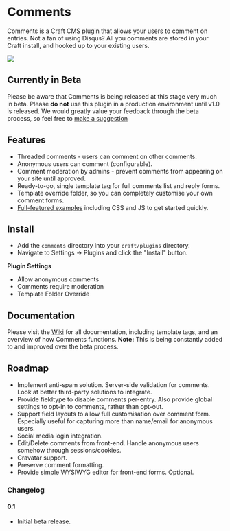 # Comments

Comments is a Craft CMS plugin that allows your users to comment on entries. Not a fan of using Disqus? All you comments are stored in your Craft install, and hooked up to your existing users.

<img src="https://raw.githubusercontent.com/engram-design/Comments/master/screenshots/main.png" />


## Currently in Beta

Please be aware that Comments is being released at this stage very much in beta. Please **do not** use this plugin in a production environment until v1.0 is released. We would greatly value your feedback through the beta process, so feel free to [make a suggestion](https://github.com/engram-design/Comments/issues)


## Features

- Threaded comments - users can comment on other comments.
- Anonymous users can comment (configurable).
- Comment moderation by admins - prevent comments from appearing on your site until approved.
- Ready-to-go, single template tag for full comments list and reply forms.
- Template override folder, so you can completely customise your own comment forms.
- [Full-featured examples](https://github.com/engram-design/Comments/tree/master/examples) including CSS and JS to get started quickly.


## Install

- Add the `comments` directory into your `craft/plugins` directory.
- Navigate to Settings -> Plugins and click the "Install" button.

**Plugin Settings**

- Allow anonymous comments
- Comments require moderation
- Template Folder Override


## Documentation

Please visit the [Wiki](https://github.com/engram-design/Comments/wiki) for all documentation, including template tags, and an overview of how Comments functions. **Note:** This is being constantly added to and improved over the beta process.


## Roadmap

- Implement anti-spam solution. Server-side validation for comments. Look at better third-party solutions to integrate.
- Provide fieldtype to disable comments per-entry. Also provide global settings to opt-in to comments, rather than opt-out.
- Support field layouts to allow full customisation over comment form. Especially useful for capturing more than name/email for anonymous users.
- Social media login integration.
- Edit/Delete comments from front-end. Handle anonymous users somehow through sessions/cookies.
- Gravatar support.
- Preserve comment formatting.
- Provide simple WYSIWYG editor for front-end forms. Optional.


### Changelog

#### 0.1

- Initial beta release.
